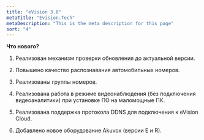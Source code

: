 ```yaml
---
title: "eVision 3.8"
metaTitle: "Evision.Tech"
metaDescription: "This is the meta description for this page"
sort: "4"
---
```


**Что нового?**  

1. Реализован механизм проверки обновления до актуальной версии.

2. Повышено качество распознавания автомобильных номеров. 
   
3. Реализованы группы номеров.

4. Реализована работа в режиме видеонаблюдения (без подключения видеоаналитики) при установке ПО на маломощные ПК.
   
5. Реализована поддержка протокола DDNS для подключения к eVision Cloud.
   
6. Добавлено новое оборудование Akuvox (версии E и R).